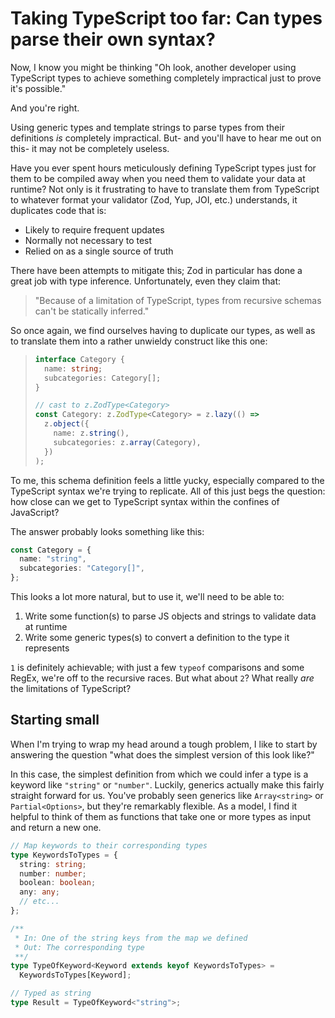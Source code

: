 # Taking TypeScript too far: Can types parse their own syntax?

Now, I know you might be thinking "Oh look, another developer using TypeScript types to achieve something completely impractical just to prove it's possible."

And you're right.

Using generic types and template strings to parse types from their definitions _is_ completely impractical. But- and you'll have to hear me out on this- it may not be completely useless.

Have you ever spent hours meticulously defining TypeScript types just for them to be compiled away when you need them to validate your data at runtime? Not only is it frustrating to have to translate them from TypeScript to whatever format your validator (Zod, Yup, JOI, etc.) understands, it duplicates code that is:

- Likely to require frequent updates
- Normally not necessary to test
- Relied on as a single source of truth

There have been attempts to mitigate this; Zod in particular has done a great job with type inference. Unfortunately, even they claim that:

> "Because of a limitation of TypeScript, types from recursive schemas can't be statically inferred."

So once again, we find ourselves having to duplicate our types, as well as to translate them into a rather unwieldy construct like this one:

> ```ts
> interface Category {
>   name: string;
>   subcategories: Category[];
> }
>
> // cast to z.ZodType<Category>
> const Category: z.ZodType<Category> = z.lazy(() =>
>   z.object({
>     name: z.string(),
>     subcategories: z.array(Category),
>   })
> );
> ```

To me, this schema definition feels a little yucky, especially compared to the TypeScript syntax we're trying to replicate. All of this just begs the question: how close can we get to TypeScript syntax within the confines of JavaScript?

The answer probably looks something like this:

```ts
const Category = {
  name: "string",
  subcategories: "Category[]",
};
```

This looks a lot more natural, but to use it, we'll need to be able to:

1. Write some function(s) to parse JS objects and strings to validate data at runtime
2. Write some generic types(s) to convert a definition to the type it represents

`1` is definitely achievable; with just a few `typeof` comparisons and some RegEx, we're off to the recursive races. But what about `2`? What really _are_ the limitations of TypeScript?

## Starting small

When I'm trying to wrap my head around a tough problem, I like to start by answering the question "what does the simplest version of this look like?"

In this case, the simplest definition from which we could infer a type is a keyword like `"string"` or `"number"`. Luckily, generics actually make this fairly straight forward for us. You've probably seen generics like `Array<string>` or `Partial<Options>`, but they're remarkably flexible. As a model, I find it helpful to think of them as functions that take one or more types as input and return a new one.

```ts
// Map keywords to their corresponding types
type KeywordsToTypes = {
  string: string;
  number: number;
  boolean: boolean;
  any: any;
  // etc...
};

/**
 * In: One of the string keys from the map we defined
 * Out: The corresponding type
 **/
type TypeOfKeyword<Keyword extends keyof KeywordsToTypes> =
  KeywordsToTypes[Keyword];

// Typed as string
type Result = TypeOfKeyword<"string">;
```
